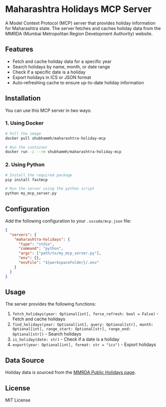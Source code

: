 # Maharashtra Holidays MCP Server

A Model Context Protocol (MCP) server that provides holiday information for Maharashtra state. The server fetches and caches holiday data from the MMRDA (Mumbai Metropolitan Region Development Authority) website.

## Features

- Fetch and cache holiday data for a specific year
- Search holidays by name, month, or date range
- Check if a specific date is a holiday
- Export holidays in ICS or JSON format
- Auto-refreshing cache to ensure up-to-date holiday information

## Installation

You can use this MCP server in two ways:

### 1. Using Docker

```bash
# Pull the image
docker pull shubhammh/maharashtra-holiday-mcp

# Run the container
docker run -i --rm shubhammh/maharashtra-holiday-mcp
```

### 2. Using Python

```bash
# Install the required package
pip install fastmcp

# Run the server using the python script
python my_mcp_server.py
```

## Configuration

Add the following configuration to your `.vscode/mcp.json` file:

```json
{
  "servers": {
    "maharashtra-holidays": {
      "type": "stdio",
      "command": "python",
      "args": ["path/to/my_mcp_server.py"],
      "env": {},
      "envFile": "${workspaceFolder}/.env"
    }
  }
}
```

## Usage

The server provides the following functions:

1. `fetch_holidays(year: Optional[int], force_refresh: bool = False)` - Fetch and cache holidays
2. `find_holidays(year: Optional[int], query: Optional[str], month: Optional[int], range_start: Optional[str], range_end: Optional[str])` - Search holidays
3. `is_holiday(date: str)` - Check if a date is a holiday
4. `export(year: Optional[int], format: str = "ics")` - Export holidays

## Data Source

Holiday data is sourced from the [MMRDA Public Holidays page](https://mmrda.maharashtra.gov.in/public-holidays).

## License

MIT License

